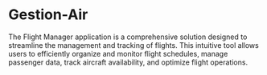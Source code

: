 # Gestion-Air
The Flight Manager application is a comprehensive solution designed to streamline the management and tracking of flights. This intuitive tool allows users to efficiently organize and monitor flight schedules, manage passenger data, track aircraft availability, and optimize flight operations.
